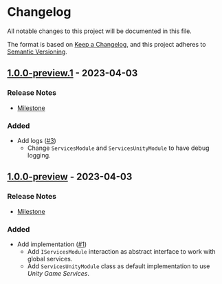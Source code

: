 # Changelog

All notable changes to this project will be documented in this file.

The format is based on [Keep a Changelog](https://keepachangelog.com/en/1.0.0/),
and this project adheres to [Semantic Versioning](https://semver.org/spec/v2.0.0.html).

## [1.0.0-preview.1](https://github.com/unity-game-framework/ugf-module-services/releases/tag/1.0.0-preview.1) - 2023-04-03  

### Release Notes

- [Milestone](https://github.com/unity-game-framework/ugf-module-services/milestone/2?closed=1)  
    

### Added

- Add logs ([#3](https://github.com/unity-game-framework/ugf-module-services/issues/3))  
    - Change `ServicesModule` and `ServicesUnityModule` to have debug logging.

## [1.0.0-preview](https://github.com/unity-game-framework/ugf-module-services/releases/tag/1.0.0-preview) - 2023-04-03  

### Release Notes

- [Milestone](https://github.com/unity-game-framework/ugf-module-services/milestone/1?closed=1)  
    

### Added

- Add implementation ([#1](https://github.com/unity-game-framework/ugf-module-services/issues/1))  
    - Add `IServicesModule` interaction as abstract interface to work with global services.
    - Add `ServicesUnityModule` class as default implementation to use _Unity Game Services_.


